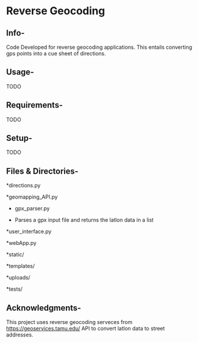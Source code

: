 # Reverse Geocoding 

## Info-
Code Developed for reverse geocoding applications. This entails converting gps points into a cue sheet of directions. 

## Usage- 
TODO

## Requirements-
TODO

## Setup-
TODO

## Files & Directories-
*directions.py

*geomapping_API.py

* gpx_parser.py 
- Parses a gpx input file and returns the latlon data in a list

*user_interface.py

*webApp.py

*static/

*templates/

*uploads/

*tests/

## Acknowledgments-
This project uses reverse geocoding serveces from https://geoservices.tamu.edu/ API to convert latlon data to street addresses. 
